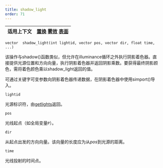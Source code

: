 ```yaml
---
title: shadow_light
order: 71
---
```

| 适用上下文 | [置换](../contexts/displace.html)  [雾效](../contexts/fog.html)  [表面](../contexts/surface.html) |
| --- | --- |

`vector  shadow_light(int lightid, vector pos, vector dir, float time, ...)`

该操作与shadow()函数类似，但允许在illuminance循环之外执行阴影着色器。直接提供光源位置和方向向量，执行阴影着色器并返回阴影乘数。要获得最终阴影颜色，需将着色颜色乘以shadow_light返回的值。

可通过关键字可变参数向阴影着色器传递数据，在阴影着色器中使用simport()导入。

`lightid`

光源标识符，由[getlights](getlights.html "返回当前着色表面的光源标识符数组")返回。

`pos`

光线起点（如全局变量`P`）。

`dir`

从起点出发的方向向量。该向量的长度应为从*pos*到光源的距离。

`time`

光线投射的时间点。